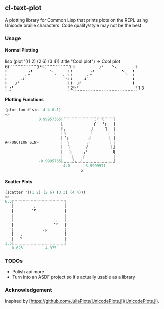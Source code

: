 ## cl-text-plot
A plotting library for Common Lisp that prints plots on the REPL using Unicode braille characters. Code quality/style may not be the best.

### Usage
#### Normal Plotting
lisp
(plot '((1 2) (2 6) (3 4)) :title "Cool plot")
=>
      Cool plot
6⡏⠉⠉⠉⠉⠉⠉⠉⠉⣹⠛⢍⠉⠉⠉⠉⠉⠉⠉⢹
 ⡇⠀⠀⠀⠀⠀⠀⠀⣰⠃⠀⠀⠑⢄⠀⠀⠀⠀⠀⢸
 ⡇⠀⠀⠀⠀⠀⠀⣰⠃⠀⠀⠀⠀⠀⠑⢄⠀⠀⠀⢸
 ⡇⠀⠀⠀⠀⠀⣰⠃⠀⠀⠀⠀⠀⠀⠀⠀⠑⢄⠀⢸
 ⡇⠀⠀⠀⠀⣰⠃⠀⠀⠀⠀⠀⠀⠀⠀⠀⠀⠀⠑⢼
 ⡇⠀⠀⠀⣰⠃⠀⠀⠀⠀⠀⠀⠀⠀⠀⠀⠀⠀⠀⢸
 ⡇⠀⠀⣰⠃⠀⠀⠀⠀⠀⠀⠀⠀⠀⠀⠀⠀⠀⠀⢸
 ⡇⠀⣰⠃⠀⠀⠀⠀⠀⠀⠀⠀⠀⠀⠀⠀⠀⠀⠀⢸
 ⡇⣰⠃⠀⠀⠀⠀⠀⠀⠀⠀⠀⠀⠀⠀⠀⠀⠀⠀⢸
2⣷⣃⣀⣀⣀⣀⣀⣀⣀⣀⣀⣀⣀⣀⣀⣀⣀⣀⣀⣸
 1                  3


#### Plotting Functions
```lisp
(plot-fun #'sin -4 4 0.1)
=>
               0.99957365⡏⠉⠉⠉⠉⠉⠉⠉⠉⠉⠉⠉⢉⠏⠙⢏⠉⠉⠉⢹
                         ⣇⠀⠀⠀⠀⠀⠀⠀⠀⠀⠀⠀⡎⠀⠀⠘⡆⠀⠀⢸
                         ⡟⡄⠀⠀⠀⠀⠀⠀⠀⠀⠀⡸⠀⠀⠀⠀⢹⠀⠀⢸
                         ⡇⢳⠀⠀⠀⠀⠀⠀⠀⠀⢀⠇⠀⠀⠀⠀⠀⡇⠀⢸
                         ⡇⠈⡆⠀⠀⠀⠀⠀⠀⠀⡼⠀⠀⠀⠀⠀⠀⢸⠀⢸
#<FUNCTION SIN>          ⡇⠀⢱⠀⠀⠀⠀⠀⠀⢠⠇⠀⠀⠀⠀⠀⠀⠀⡇⢸
                         ⡇⠀⠈⡆⠀⠀⠀⠀⠀⡜⠀⠀⠀⠀⠀⠀⠀⠀⢸⣸
                         ⡇⠀⠀⢱⠀⠀⠀⠀⢠⠃⠀⠀⠀⠀⠀⠀⠀⠀⠀⢿
                         ⡇⠀⠀⠈⣇⠀⠀⠀⡎⠀⠀⠀⠀⠀⠀⠀⠀⠀⠀⢸
               -0.9995735⣇⣀⣀⣀⣘⣄⣀⣜⣀⣀⣀⣀⣀⣀⣀⣀⣀⣀⣀⣸
                         -4.0       3.9999971
                                  x
```

#### Scatter Plots
```lisp
(scatter '((1 2) (2 6) (3 3) (4 4)))
=>
6.5⡏⠉⠉⠉⠉⠉⠉⠉⠉⠉⠉⠉⠉⠉⠉⠉⠉⠉⠉⢹
   ⡇⠀⠀⠀⠀⠀⠀⠀⡀⠀⠀⠀⠀⠀⠀⠀⠀⠀⠀⢸
   ⡇⠀⠀⠀⠀⠀⠀⠈⠋⠀⠀⠀⠀⠀⠀⠀⠀⠀⠀⢸
   ⡇⠀⠀⠀⠀⠀⠀⠀⠀⠀⠀⠀⠀⠀⠀⠀⠀⠀⠀⢸
   ⡇⠀⠀⠀⠀⠀⠀⠀⠀⠀⠀⠀⠀⠀⠀⠀⡀⠀⠀⢸
   ⡇⠀⠀⠀⠀⠀⠀⠀⠀⠀⠀⠀⠀⠀⠀⠈⠋⠀⠀⢸
   ⡇⠀⠀⠀⠀⠀⠀⠀⠀⠀⠀⠠⡦⠀⠀⠀⠀⠀⠀⢸
   ⡇⠀⠀⢀⠀⠀⠀⠀⠀⠀⠀⠀⠀⠀⠀⠀⠀⠀⠀⢸
   ⡇⠀⠀⠙⠀⠀⠀⠀⠀⠀⠀⠀⠀⠀⠀⠀⠀⠀⠀⢸
1.5⣇⣀⣀⣀⣀⣀⣀⣀⣀⣀⣀⣀⣀⣀⣀⣀⣀⣀⣀⣸
   0.625          4.375
```


### TODOs
* Polish api more
* Turn into an ASDF project so it's actually usable as a library

### Acknowledgement
Inspired by [https://github.com/JuliaPlots/UnicodePlots.jl](UnicodePlots.jl).
